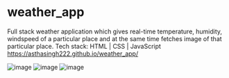 # weather_app
Full stack weather application which gives real-time temperature, humidity, windspeed of a particular place and at the same time fetches image of that particular place. 
Tech stack: HTML | CSS | JavaScript
 https://asthasingh222.github.io/weather_app/

 ![image](https://github.com/Asthasingh222/weather_app/assets/77485251/e6f2ee62-92aa-4082-a614-e8d143a45d93)
![image](https://github.com/Asthasingh222/weather_app/assets/77485251/01c7384c-2efd-404a-9bef-a646d8fd0954)
![image](https://github.com/Asthasingh222/weather_app/assets/77485251/9b059eff-9a6f-452b-8dfe-ec7b0422a809)
